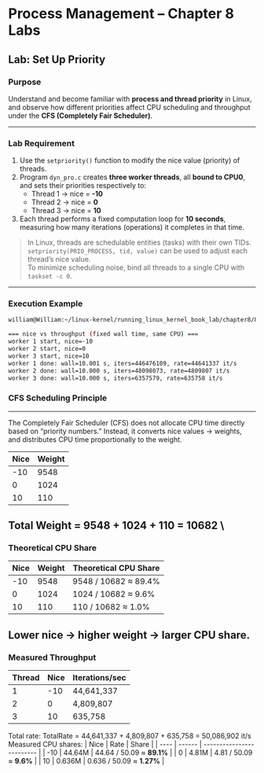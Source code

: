 #  Process Management – Chapter 8 Labs  
## **Lab: Set Up Priority**

###  **Purpose**
Understand and become familiar with **process and thread priority** in Linux,  
and observe how different priorities affect CPU scheduling and throughput under the **CFS (Completely Fair Scheduler)**.

---

###  **Lab Requirement**

1. Use the `setpriority()` function to modify the nice value (priority) of threads.  
2. Program `dyn_pro.c` creates **three worker threads**, all **bound to CPU0**,  
   and sets their priorities respectively to:
   - Thread 1 → nice = **-10**  
   - Thread 2 → nice = **0**  
   - Thread 3 → nice = **10**  
3. Each thread performs a fixed computation loop for **10 seconds**,  
   measuring how many iterations (operations) it completes in that time.

> In Linux, threads are schedulable entities (tasks) with their own TIDs.  
> `setpriority(PRIO_PROCESS, tid, value)` can be used to adjust each thread’s nice value.  
> To minimize scheduling noise, bind all threads to a single CPU with `taskset -c 0`.

---

###  **Execution Example**
```bash
william@William:~/linux-kernel/running_linux_kernel_book_lab/chapter8/8-5-5$ sudo taskset -c 0 ./a.out

=== nice vs throughput (fixed wall time, same CPU) ===
worker 1 start, nice=-10
worker 2 start, nice=0
worker 3 start, nice=10
worker 1 done: wall=10.001 s, iters=446476109, rate=44641337 it/s
worker 2 done: wall=10.000 s, iters=48098073, rate=4809807 it/s
worker 3 done: wall=10.000 s, iters=6357579, rate=635758 it/s
```
###  CFS Scheduling Principle
---
The Completely Fair Scheduler (CFS) does not allocate CPU time directly based on “priority numbers.”
Instead, it converts nice values → weights, and distributes CPU time proportionally to the weight.

| Nice | Weight| 
|------|-------|
| -10  | 9548  |
|   0  | 1024  | 
|  10  | 110   | 

Total Weight = 9548 + 1024 + 110 = 10682 \
---
### Theoretical CPU Share
| Nice | Weight| Theoretical CPU Share|
|------|-------|----------------------|
| -10  | 9548  | 9548 / 10682 ≈ 89.4% |
|   0  | 1024  | 1024 / 10682 ≈ 9.6%  |
|  10  | 110   | 110 / 10682 ≈ 1.0%   |

Lower nice → higher weight → larger CPU share.
---
### Measured Throughput
| Thread | Nice | Iterations/sec |
| ------ | ---- | -------------- |
| 1      | -10  | 44,641,337     |
| 2      | 0    | 4,809,807      |
| 3      | 10   | 635,758        |

Total rate:
TotalRate = 44,641,337 + 4,809,807 + 635,758 = 50,086,902 it/s
Measured CPU shares:
| Nice | Rate   | Share                     |
| ---- | ------ | ------------------------- |
| -10  | 44.64M | 44.64 / 50.09 ≈ **89.1%** |
| 0    | 4.81M  | 4.81 / 50.09 ≈ **9.6%**   |
| 10   | 0.636M | 0.636 / 50.09 ≈ **1.27%** |
